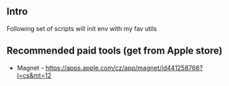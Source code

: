 ## Intro
Following set of scripts will init env with my fav utils

## Recommended paid tools (get from Apple store)
- Magnet - https://apps.apple.com/cz/app/magnet/id441258766?l=cs&mt=12

